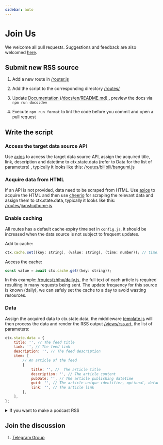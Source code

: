 ```yaml
---
sidebar: auto
---
```


# Join Us

We welcome all pull requests. Suggestions and feedback are also welcomed [here](https://github.com/DIYgod/RSSHub/issues).

## Submit new RSS source

1.  Add a new route in [/router.js](https://github.com/DIYgod/RSSHub/blob/master/router.js)

1.  Add the script to the corresponding directory [/routes/](https://github.com/DIYgod/RSSHub/tree/master/routes)

1.  Update [Documentation (/docs/en/README.md) ](https://github.com/DIYgod/RSSHub/blob/master/docs/en/README.md), preview the docs via `npm run docs:dev`

1.  Execute `npm run format` to lint the code before you commit and open a pull request

## Write the script

### Access the target data source API

Use [axios](https://github.com/axios/axios) to access the target data source API, assign the acquired title, link, description and datetime to ctx.state.data (refer to Data for the list of parameters) , typically it looks like this: [/routes/bilibili/bangumi.js](https://github.com/DIYgod/RSSHub/blob/master/routes/bilibili/bangumi.js)

### Acquire data from HTML

If an API is not provided, data need to be scraped from HTML. Use [axios](https://github.com/axios/axios) to acquire the HTML and then use [cheerio](https://github.com/cheeriojs/cheerio) for scraping the relevant data and assign them to ctx.state.data, typically it looks like this: [/routes/jianshu/home.js](https://github.com/DIYgod/RSSHub/blob/master/routes/jianshu/home.js)

### Enable caching

All routes has a default cache expiry time set in `config.js`, it should be increased when the data source is not subject to frequent updates.

Add to cache:

```js
ctx.cache.set((key: string), (value: string), (time: number)); // time: the cache expiry time in seconds
```

Access the cache:

```js
const value = await ctx.cache.get((key: string));
```

In this example: [/routes/zhihu/daily.js](https://github.com/DIYgod/RSSHub/blob/master/routes/zhihu/daily.js), the full text of each article is required resulting in many requests being sent. The update frequency for this source is known (daily), we can safely set the cache to a day to avoid wasting resources.

### Data

Assign the acquired data to ctx.state.data, the middleware [template.js](https://github.com/DIYgod/RSSHub/blob/master/middleware/template.js) will then process the data and render the RSS output [/views/rss.art](https://github.com/DIYgod/RSSHub/blob/master/views/rss.art), the list of parameters:

```js
ctx.state.data = {
    title: '', // The feed title
    link: '', // The feed link
    description: '', // The feed description
    item: [
        // An article of the feed
        {
            title: '', //  The article title
            description: '', // The article content
            pubDate: '', // The article publishing datetime
            guid: '', // The article unique identifier, optional, default to the article link below
            link: '', // The article link
        },
    ],
};
```

<details><summary>If you want to make a podcast RSS</summary><br>

Reference article:

-   [Create a podcast - Apple](https://help.apple.com/itc/podcasts_connect/?lang=en#/itca5b22233a)
-   [Podcast best practices - Apple](https://help.apple.com/itc/podcasts_connect/?lang=en#/itc2b3780e76)
-   Itunes podcast XML generator : https://codepen.io/jon-walstedt/pen/jsIup
-   Feed Validation Service : https://podba.se/validate/?url=https://rsshub.app/ximalaya/album/299146/

these datas can make your podcast subscribeable:

```js
ctx.state.data = {
    title: '', // The feed title
    link: '', // The feed link
    itunes_author: '', // The channel's author, you must fill this data.
    itunes_category:  '',// Channel category
    image: '', // Channel's image
    description: '', // The feed description
    item: [
        // An item of the feed
        {
            title: '', // The item title
            description: '', // The item content
            pubDate: '', // The item publishing datetime
            guid: '', // The item unique identifier, optional, default to the item link below.
            link: '', // The item link
            itunes_item_image: '', // The item image
            enclosure_url: '', // The item's audio link
            enclosure_length: '', // The audio length, the unit is seconds.
            enclosure_type: '', // 'audio/mpeg' or 'audio/m4a' or others
            itunes_duration: '', // Covert the 'enclosure_length' to hh:mm:ss (1:33:52)
        },
    ],
};
```

</details>

## Join the discussion

1.  [Telegram Group](https://t.me/rsshub)
